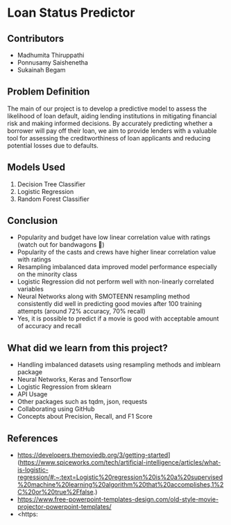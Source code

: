 # Loan Status Predictor 
 
## Contributors
- Madhumita Thiruppathi
- Ponnusamy Saishenetha
- Sukainah Begam


## Problem Definition
The main of our project is to develop a predictive model to assess the likelihood of loan default, aiding lending institutions in mitigating financial risk and making informed decisions. By accurately predicting whether a borrower will pay off their loan, we aim to provide lenders with a valuable tool for assessing the creditworthiness of loan applicants and reducing potential losses due to defaults.

## Models Used

1. Decision Tree Classifier 
2. Logistic Regression
3. Random Forest Classifier

## Conclusion

- Popularity and budget have low linear correlation value with ratings (watch out for bandwagons 🤣)
- Popularity of the casts and crews have higher linear correlation value with ratings
- Resampling imbalanced data improved model performance especially on the minority class
- Logistic Regression did not perform well with non-linearly correlated variables
- Neural Networks along with SMOTEENN resampling method consistently did well in predicting good movies after 100 training attempts (around 72% accuracy, 70% recall)
- Yes, it is possible to predict if a movie is good with acceptable amount of accuracy and recall

## What did we learn from this project?

- Handling imbalanced datasets using resampling methods and imblearn package
- Neural Networks, Keras and Tensorflow
- Logistic Regression from sklearn
- API Usage
- Other packages such as tqdm, json, requests
- Collaborating using GitHub
- Concepts about Precision, Recall, and F1 Score

## References

- <https://developers.themoviedb.org/3/getting-started>](https://www.spiceworks.com/tech/artificial-intelligence/articles/what-is-logistic-regression/#:~:text=Logistic%20regression%20is%20a%20supervised%20machine%20learning%20algorithm%20that%20accomplishes,1%2C%20or%20true%2Ffalse.)
- <https://www.free-powerpoint-templates-design.com/old-style-movie-projector-powerpoint-templates/>
- <https:
